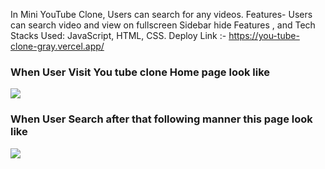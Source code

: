 In Mini YouTube Clone, Users can search for any videos.  Features- Users can search video and view on fullscreen Sidebar hide Features , and Tech Stacks Used: JavaScript, HTML, CSS. Deploy Link :- https://you-tube-clone-gray.vercel.app/
<h3>When User Visit You tube clone Home page look like </h3>
<!-- ![Screenshot (138)](https://user-images.githubusercontent.com/97445870/165686491-aba77a19-1817-4f75-9316-94557bff4a30.png) -->
<img src="https://user-images.githubusercontent.com/95076519/165956874-2c8d4ff9-3c3a-4a59-8031-a929d44ff802.png"/>
<h3>When User Search after that following manner this page look like </h3>
<!-- ![Screenshot (139)](https://user-images.githubusercontent.com/97445870/165686506-be41004f-94f4-4c40-a15c-d211bd8f18e3.png) -->
<img src="https://user-images.githubusercontent.com/95076519/165956881-ddad2d4a-06c2-4735-a790-b163029b79ab.png"/>
<!-- ![Screenshot (554)](https://user-images.githubusercontent.com/95076519/165956874-2c8d4ff9-3c3a-4a59-8031-a929d44ff802.png) -->
<!-- ![Screenshot (555)](https://user-images.githubusercontent.com/95076519/165956881-ddad2d4a-06c2-4735-a790-b163029b79ab.png) -->
